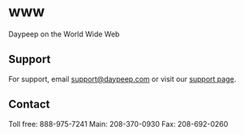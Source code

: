 # www
Daypeep on the World Wide Web

## Support

For support, email support@daypeep.com or visit our [support page](https://support.daypeep.com/hc/en-us).

## Contact

Toll free: 888-975-7241
Main: 208-370-0930
Fax: 208-692-0260
